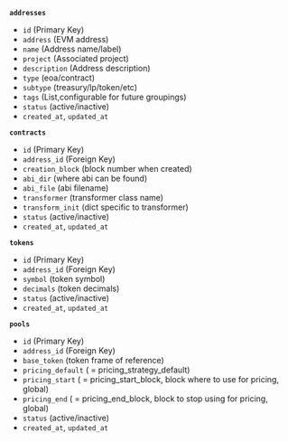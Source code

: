 **`addresses`**
- `id` (Primary Key)
- `address` (EVM address)
- `name` (Address name/label)
- `project` (Associated project)
- `description` (Address description)
- `type` (eoa/contract)
- `subtype` (treasury/lp/token/etc)
- `tags` (List,configurable for future groupings)
- `status` (active/inactive)
- `created_at`, `updated_at`

**`contracts`**
- `id` (Primary Key)
- `address_id` (Foreign Key)
- `creation_block` (block number when created)
- `abi_dir` (where abi can be found)
- `abi_file` (abi filename)
- `transformer` (transformer class name)
- `transform_init` (dict specific to transformer)
- `status` (active/inactive)
- `created_at`, `updated_at`

**`tokens`**
- `id` (Primary Key)
- `address_id` (Foreign Key)
- `symbol` (token symbol)
- `decimals` (token decimals)
- `status` (active/inactive)
- `created_at`, `updated_at`

**`pools`**
- `id` (Primary Key)
- `address_id` (Foreign Key)
- `base_token` (token frame of reference)
- `pricing_default` ( = pricing_strategy_default)
- `pricing_start`  ( = pricing_start_block, block where to use for pricing, global)
- `pricing_end` ( = pricing_end_block, block to stop using for pricing, global)
- `status` (active/inactive)
- `created_at`, `updated_at`